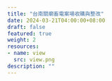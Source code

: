 ```yaml
---
title: "台南關廟畜電案場收購與整改"
date: 2024-03-21T04:00:00+08:00
draft: false
featured: true
weight: 2
resources: 
- name: view
  src: view.png
description: ""
---
```


<script>
window.location = "/project"
</script>

